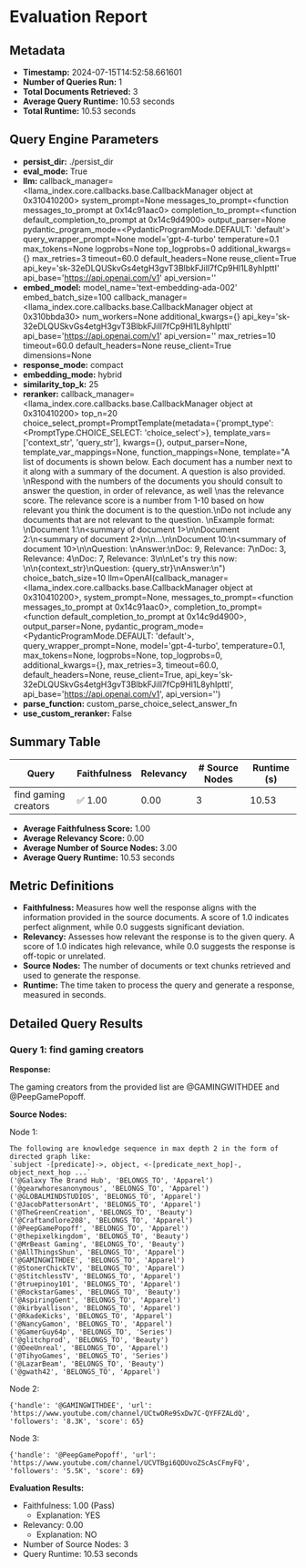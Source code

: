 # Evaluation Report

## Metadata

- **Timestamp:** 2024-07-15T14:52:58.661601
- **Number of Queries Run:** 1
- **Total Documents Retrieved:** 3
- **Average Query Runtime:** 10.53 seconds
- **Total Runtime:** 10.53 seconds

## Query Engine Parameters

- **persist_dir:** ./persist_dir
- **eval_mode:** True
- **llm:** callback_manager=<llama_index.core.callbacks.base.CallbackManager object at 0x310410200> system_prompt=None messages_to_prompt=<function messages_to_prompt at 0x14c91aac0> completion_to_prompt=<function default_completion_to_prompt at 0x14c9d4900> output_parser=None pydantic_program_mode=<PydanticProgramMode.DEFAULT: 'default'> query_wrapper_prompt=None model='gpt-4-turbo' temperature=0.1 max_tokens=None logprobs=None top_logprobs=0 additional_kwargs={} max_retries=3 timeout=60.0 default_headers=None reuse_client=True api_key='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' api_base='https://api.openai.com/v1' api_version=''
- **embed_model:** model_name='text-embedding-ada-002' embed_batch_size=100 callback_manager=<llama_index.core.callbacks.base.CallbackManager object at 0x310bbda30> num_workers=None additional_kwargs={} api_key='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' api_base='https://api.openai.com/v1' api_version='' max_retries=10 timeout=60.0 default_headers=None reuse_client=True dimensions=None
- **response_mode:** compact
- **embedding_mode:** hybrid
- **similarity_top_k:** 25
- **reranker:** callback_manager=<llama_index.core.callbacks.base.CallbackManager object at 0x310410200> top_n=20 choice_select_prompt=PromptTemplate(metadata={'prompt_type': <PromptType.CHOICE_SELECT: 'choice_select'>}, template_vars=['context_str', 'query_str'], kwargs={}, output_parser=None, template_var_mappings=None, function_mappings=None, template="A list of documents is shown below. Each document has a number next to it along with a summary of the document. A question is also provided. \nRespond with the numbers of the documents you should consult to answer the question, in order of relevance, as well \nas the relevance score. The relevance score is a number from 1-10 based on how relevant you think the document is to the question.\nDo not include any documents that are not relevant to the question. \nExample format: \nDocument 1:\n<summary of document 1>\n\nDocument 2:\n<summary of document 2>\n\n...\n\nDocument 10:\n<summary of document 10>\n\nQuestion: <question>\nAnswer:\nDoc: 9, Relevance: 7\nDoc: 3, Relevance: 4\nDoc: 7, Relevance: 3\n\nLet's try this now: \n\n{context_str}\nQuestion: {query_str}\nAnswer:\n") choice_batch_size=10 llm=OpenAI(callback_manager=<llama_index.core.callbacks.base.CallbackManager object at 0x310410200>, system_prompt=None, messages_to_prompt=<function messages_to_prompt at 0x14c91aac0>, completion_to_prompt=<function default_completion_to_prompt at 0x14c9d4900>, output_parser=None, pydantic_program_mode=<PydanticProgramMode.DEFAULT: 'default'>, query_wrapper_prompt=None, model='gpt-4-turbo', temperature=0.1, max_tokens=None, logprobs=None, top_logprobs=0, additional_kwargs={}, max_retries=3, timeout=60.0, default_headers=None, reuse_client=True, api_key='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', api_base='https://api.openai.com/v1', api_version='')
- **parse_function:** custom_parse_choice_select_answer_fn
- **use_custom_reranker:** False

## Summary Table

| Query | Faithfulness | Relevancy | # Source Nodes | Runtime (s) |
|-------|--------------|-----------|----------------|-------------|
| find gaming creators | ✅ 1.00 | 0.00 | 3 | 10.53 |

- **Average Faithfulness Score:** 1.00
- **Average Relevancy Score:** 0.00
- **Average Number of Source Nodes:** 3.00
- **Average Query Runtime:** 10.53 seconds

## Metric Definitions

- **Faithfulness:** Measures how well the response aligns with the information provided in the source documents. A score of 1.0 indicates perfect alignment, while 0.0 suggests significant deviation.
- **Relevancy:** Assesses how relevant the response is to the given query. A score of 1.0 indicates high relevance, while 0.0 suggests the response is off-topic or unrelated.
- **Source Nodes:** The number of documents or text chunks retrieved and used to generate the response.
- **Runtime:** The time taken to process the query and generate a response, measured in seconds.

## Detailed Query Results

### Query 1: find gaming creators

**Response:**

The gaming creators from the provided list are @GAMINGWITHDEE and @PeepGamePopoff.

**Source Nodes:**

Node 1:
```
The following are knowledge sequence in max depth 2 in the form of directed graph like:
`subject -[predicate]->, object, <-[predicate_next_hop]-, object_next_hop ...`
('@Galaxy The Brand Hub', 'BELONGS_TO', 'Apparel')
('@gearwhoresanonymous', 'BELONGS_TO', 'Apparel')
('@GLOBALMINDSTUDIOS', 'BELONGS_TO', 'Apparel')
('@JacobPattersonArt', 'BELONGS_TO', 'Apparel')
('@TheGreenCreation', 'BELONGS_TO', 'Beauty')
('@Craftandlore208', 'BELONGS_TO', 'Apparel')
('@PeepGamePopoff', 'BELONGS_TO', 'Apparel')
('@thepixelkingdom', 'BELONGS_TO', 'Beauty')
('@MrBeast Gaming', 'BELONGS_TO', 'Beauty')
('@AllThingsShun', 'BELONGS_TO', 'Apparel')
('@GAMINGWITHDEE', 'BELONGS_TO', 'Apparel')
('@StonerChickTV', 'BELONGS_TO', 'Apparel')
('@StitchlessTV', 'BELONGS_TO', 'Apparel')
('@truepinoy101', 'BELONGS_TO', 'Apparel')
('@RockstarGames', 'BELONGS_TO', 'Beauty')
('@AspiringGent', 'BELONGS_TO', 'Apparel')
('@kirbyallison', 'BELONGS_TO', 'Apparel')
('@RkadeKicks', 'BELONGS_TO', 'Apparel')
('@NancyGamon', 'BELONGS_TO', 'Apparel')
('@GamerGuy64p', 'BELONGS_TO', 'Series')
('@glitchprod', 'BELONGS_TO', 'Beauty')
('@DeeUnreal', 'BELONGS_TO', 'Apparel')
('@TihyoGames', 'BELONGS_TO', 'Series')
('@LazarBeam', 'BELONGS_TO', 'Beauty')
('@gwath42', 'BELONGS_TO', 'Apparel')
```

Node 2:
```
{'handle': '@GAMINGWITHDEE', 'url': 'https://www.youtube.com/channel/UCtwORe9SxDw7C-QYFFZALdQ', 'followers': '8.3K', 'score': 65}
```

Node 3:
```
{'handle': '@PeepGamePopoff', 'url': 'https://www.youtube.com/channel/UCVTBgi6QDUvoZScAsCFmyFQ', 'followers': '5.5K', 'score': 69}
```

**Evaluation Results:**

- Faithfulness: 1.00 (Pass)
  - Explanation: YES
- Relevancy: 0.00
  - Explanation: NO
- Number of Source Nodes: 3
- Query Runtime: 10.53 seconds

